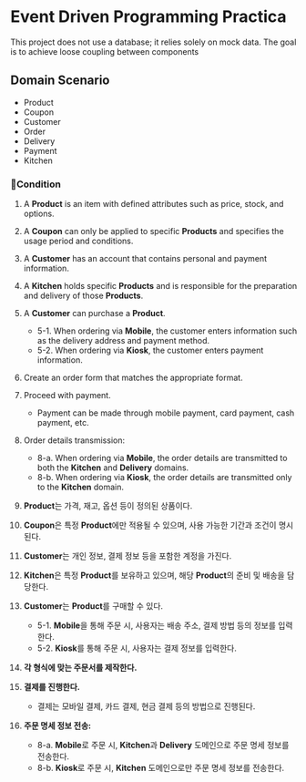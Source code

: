 # Event Driven Programming Practica

This project does not use a database; it relies solely on mock data. The goal is to achieve loose coupling between components


## Domain Scenario
- Product
- Coupon
- Customer
- Order
- Delivery
- Payment
- Kitchen

### 📖Condition
1. A **Product** is an item with defined attributes such as price, stock, and options.
2. A **Coupon** can only be applied to specific **Products** and specifies the usage period and conditions.
3. A **Customer** has an account that contains personal and payment information.
4. A **Kitchen** holds specific **Products** and is responsible for the preparation and delivery of those **Products**.
5. A **Customer** can purchase a **Product**.
    - 5-1. When ordering via **Mobile**, the customer enters information such as the delivery address and payment method.
    - 5-2. When ordering via **Kiosk**, the customer enters payment information.
6. Create an order form that matches the appropriate format.
7. Proceed with payment.
    - Payment can be made through mobile payment, card payment, cash payment, etc.
8. Order details transmission:
    - 8-a. When ordering via **Mobile**, the order details are transmitted to both the **Kitchen** and **Delivery** domains.
    - 8-b. When ordering via **Kiosk**, the order details are transmitted only to the **Kitchen** domain.


1. **Product**는 가격, 재고, 옵션 등이 정의된 상품이다.
2. **Coupon**은 특정 **Product**에만 적용될 수 있으며, 사용 가능한 기간과 조건이 명시된다.
3. **Customer**는 개인 정보, 결제 정보 등을 포함한 계정을 가진다.
4. **Kitchen**은 특정 **Product**를 보유하고 있으며, 해당 **Product**의 준비 및 배송을 담당한다.
5. **Customer**는 **Product**를 구매할 수 있다.
    - 5-1. **Mobile**을 통해 주문 시, 사용자는 배송 주소, 결제 방법 등의 정보를 입력한다.
    - 5-2. **Kiosk**를 통해 주문 시, 사용자는 결제 정보를 입력한다.
6. **각 형식에 맞는 주문서를 제작한다.**
7. **결제를 진행한다.**
    - 결제는 모바일 결제, 카드 결제, 현금 결제 등의 방법으로 진행된다.
8. **주문 명세 정보 전송:**
    - 8-a. **Mobile**로 주문 시, **Kitchen**과 **Delivery** 도메인으로 주문 명세 정보를 전송한다.
    - 8-b. **Kiosk**로 주문 시, **Kitchen** 도메인으로만 주문 명세 정보를 전송한다.

